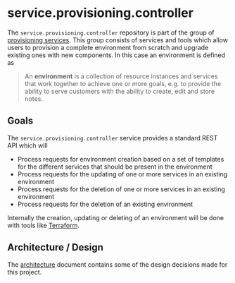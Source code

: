 # service.provisioning.controller

The `service.provisioning.controller` repository is part of the group of
[provisioning services](https://github.com/Calvinverse?q=topic%3Aprovisioning&type=&language=).
This group consists of services and tools which allow users to provision a complete environment from
scratch and upgrade existing ones with new components. In this case an environment is defined as

  > An **environment** is a collection of resource instances and services that work together
  > to achieve one or more goals, e.g. to provide the ability to serve customers with
  > the ability to create, edit and store notes.

## Goals

The `service.provisioning.controller` service provides a standard REST API which will

* Process requests for environment creation based on a set of templates for the different
  services that should be present in the environment
* Process requests for the updating of one or more services in an existing environment
* Process requests for the deletion of one or more services in an existing environment
* Process requests for the deletion of an existing environment

Internally the creation, updating or deleting of an environment will be done with tools
like [Terraform](https://www.terraform.io/).

## Architecture / Design

The [architecture](./architecture.md) document contains some of the design decisions made for this
project.
